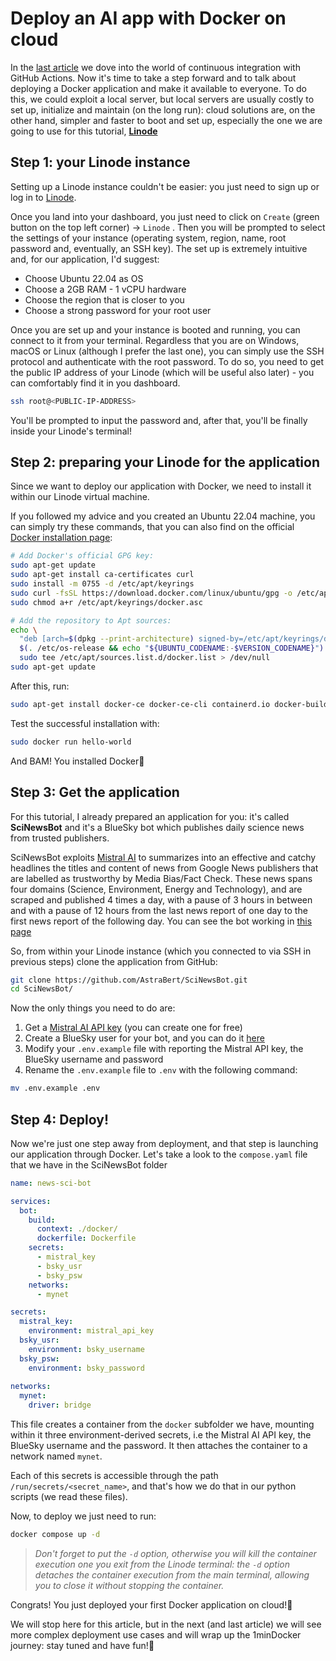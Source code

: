 # Deploy an AI app with Docker on cloud

In the [last article](https://dev.to/astrabert/1mindocker-13-push-build-and-dockerize-with-github-actions-52gb) we dove into the world of continuous integration with GitHub Actions. Now it's time to take a step forward and to talk about deploying a Docker application and make it available to everyone. To do this, we could exploit a local server, but local servers are usually costly to set up, initialize and maintain (on the long run): cloud solutions are, on the other hand, simpler and faster to boot and set up, especially the one we are going to use for this tutorial, [**Linode**](https://www.linode.com/)

## Step 1: your Linode instance

Setting up a Linode instance couldn't be easier: you just need to sign up or log in to [Linode](https://www.linode.com/).

Once you land into your dashboard, you just need to click on `Create` (green button on the top left corner) -> `Linode` . Then you will be prompted to select the settings of your instance (operating system, region, name, root password and, eventually, an SSH key). The set up is extremely intuitive and, for our application, I'd suggest:

- Choose Ubuntu 22.04 as OS
- Choose a 2GB RAM - 1 vCPU hardware
- Choose the region that is closer to you
- Choose a strong password for your root user

Once you are set up and your instance is booted and running, you can connect to it from your terminal. Regardless that you are on Windows, macOS or Linux (although I prefer the last one), you can simply use the SSH protocol and authenticate with the root password. To do so, you need to get the public IP address of your Linode (which will be useful also later) - you can comfortably find it in you dashboard.

```bash
ssh root@<PUBLIC-IP-ADDRESS>
```

You'll be prompted to input the password and, after that, you'll be finally inside your Linode's terminal!
## Step 2: preparing your Linode for the application

Since we want to deploy our application with Docker, we need to install it within our Linode virtual machine.

If you followed my advice and you created an Ubuntu 22.04 machine, you can simply try these commands, that you can also find on the official [Docker installation page](https://docs.docker.com/engine/install/ubuntu/):

```bash
# Add Docker's official GPG key:
sudo apt-get update
sudo apt-get install ca-certificates curl
sudo install -m 0755 -d /etc/apt/keyrings
sudo curl -fsSL https://download.docker.com/linux/ubuntu/gpg -o /etc/apt/keyrings/docker.asc
sudo chmod a+r /etc/apt/keyrings/docker.asc

# Add the repository to Apt sources:
echo \
  "deb [arch=$(dpkg --print-architecture) signed-by=/etc/apt/keyrings/docker.asc] https://download.docker.com/linux/ubuntu \
  $(. /etc/os-release && echo "${UBUNTU_CODENAME:-$VERSION_CODENAME}") stable" | \
  sudo tee /etc/apt/sources.list.d/docker.list > /dev/null
sudo apt-get update
```

After this, run:

```bash
sudo apt-get install docker-ce docker-ce-cli containerd.io docker-buildx-plugin docker-compose-plugin
```

Test the successful installation with:

```bash
sudo docker run hello-world
```

And BAM! You installed Docker🐋

## Step 3: Get the application

For this tutorial, I already prepared an application for you: it's called **SciNewsBot** and it's a BlueSky bot which publishes daily science news from trusted publishers. 

SciNewsBot exploits [Mistral AI](https://mistral.ai/) to summarizes into an effective and catchy headlines the titles and content of news from Google News publishers that are labelled as trustworthy by Media Bias/Fact Check. These news spans four domains (Science, Environment, Energy and Technology), and are scraped and published 4 times a day, with a pause of 3 hours in between and with a pause of 12 hours from the last news report of one day to the first news report of the following day. You can see the bot working in [this page](https://bsky.app/profile/sci-news-bot.bsky.social)

So, from within your Linode instance (which you connected to via SSH in previous steps) clone the application from GitHub:

```bash
git clone https://github.com/AstraBert/SciNewsBot.git
cd SciNewsBot/
```

Now the only things you need to do are:

1. Get a [Mistral AI API key](https://console.mistral.ai/api-keys) (you can create one for free)
2. Create a BlueSky user for your bot, and you can do it [here](https://bsky.app/)
3. Modify your `.env.example` file with reporting the Mistral API key, the BlueSky username and password 
4. Rename the `.env.example` file to `.env` with the following command:

```bash
mv .env.example .env
```

## Step 4: Deploy!

Now we're just one step away from deployment, and that step is launching our application through Docker. Let's take a look to the `compose.yaml` file that we have in the SciNewsBot folder

```yaml
name: news-sci-bot

services:
  bot:
    build: 
      context: ./docker/
      dockerfile: Dockerfile
    secrets:
      - mistral_key
      - bsky_usr
      - bsky_psw
    networks:
      - mynet

secrets:
  mistral_key:
    environment: mistral_api_key
  bsky_usr:
    environment: bsky_username
  bsky_psw:
    environment: bsky_password
  
networks:
  mynet:
    driver: bridge
```

This file creates a container from the `docker` subfolder we have, mounting within it three environment-derived secrets, i.e the Mistral AI API key, the BlueSky username and the password. It then attaches the container to a network named `mynet`.

Each of this secrets is accessible through the path `/run/secrets/<secret_name>`, and that's how we do that in our python scripts (we read these files).

Now, to deploy we just need to run:

```bash
docker compose up -d
```

> _Don't forget to put the `-d` option, otherwise you will kill the container execution one you exit from the Linode terminal: the `-d` option detaches the container execution from the main terminal, allowing you to close it without stopping the container._

Congrats! You just deployed your first Docker application on cloud!🎉

We will stop here for this article, but in the next (and last article) we will see more complex deployment use cases and will wrap up the 1minDocker journey: stay tuned and have fun!🥰
